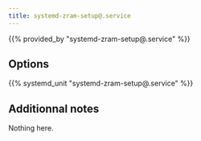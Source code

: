 ```yaml
---
title: systemd-zram-setup@.service
---
```


{{% provided_by "systemd-zram-setup@.service" %}}

## Options

{{% systemd_unit "systemd-zram-setup@.service" %}}

## Additionnal notes

Nothing here.